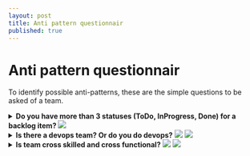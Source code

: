 ```yaml
---
layout: post
title: Anti pattern questionnair
published: true
---
```

# Anti pattern questionnair

To identify possible anti-patterns, these are the simple questions to be asked of a team.

<details>
  <summary><b>Do you have more than 3 statuses (ToDo, InProgress, Done) for a backlog item? </b> <img src="https://img.shields.io/badge/Anti-Agile-red.svg"></summary>
  
  - [Agile manifesto](https://agilemanifesto.org) emphasizes a working product over complicated process.With a multi status complex workflow, a large process overhead is added rather than creation of working product
  - Statuses are driven by a workflow. Too many statuses in a workflow means:
     1. If time spent in each status is worth recording, than too many statuses combined together indicate a longer, hence anti-Agile iteration. _The fundamental Agility principle is FAIL FAST, LEARN AND APPLY CORRECTION FAST_. Longer iteration make failures correction longer (more work piled up due to longer iteration) & later (longer iteration to realize failure).
     2. Too many stauses and complicated process can be hard for tem to remember and follow and can cause [![Confusion](https://raw.githubusercontent.com/vjavle/vjavle.github.io/master/assets/images/sprintconfusion.png)](http://www.youtube.com/watch?v=Bw5LuY31C7w)
  - Many teams start with multistage workflow approach with a goal of ultra optimizing time spent on each stage. This needs elaborate **time capture** and **reporting** mechanism for every workflow stage. This is a large process management overhead, which defeats the purpose of simplicity in Agility.
As is software is complex, some waste is inevitable. The point of smaller Agile iteration (e.g. Sprint) is to accept but reduce the waste.
</details>

<details>
  <summary><b>Is there a devops team? Or do you do devops?</b> <img src="https://img.shields.io/badge/Anti-Agile-red.svg"> <img src="https://img.shields.io/badge/Anti-devops-red.svg"></summary>
  
  - devops is a culture, not a team
  - You don't DO devops. You adopt devops culture
  - If you have a devops team, You do not have devops culture. The devops team is a renamed CI/CD or release team
  - devops is cultural transformation of removing boundaries between development (including testing) and operations (infrastructure provisioning, post deployment support)
</details>

<details>
  <summary><b>Is team cross skilled and cross functional?</b> <img src="https://img.shields.io/badge/Anti-Agile-red.svg"> <img src="https://img.shields.io/badge/Anti-devops-red.svg"></summary>
  
  - Cross skilled - when each team member of the team can work on at least 2 layers of a functional stack (e.g. UI and Services or Services and DB or DB and Infrastructure code)
   - Cross functional - when a developer can function as a tester or vice versa or each team member perform a function of production support.
  - Is there a separate database team? Or is there a separate testing team? If you do, the spirit of continuous integration is lost right there.
  - Loss of continuous integration leads to anti agile (time lost waiting for other layer team to complete their work, only then to be integrated)
</details>
